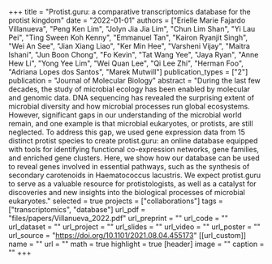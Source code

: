 +++
title = "Protist.guru: a comparative transcriptomics database for the protist kingdom"
date = "2022-01-01"
authors = ["Erielle Marie Fajardo Villanueva", "Peng Ken Lim", "Jolyn Jia Jia Lim", "Chun Lim Shan", "Yi Lau Pei", "Ting Sween Koh Kenny", "Emmanuel Tan", "Kairon Ryanjit Singh", "Wei An See", "Jian Xiang Liao", "Ker Min Hee", "Varsheni Vijay", "Maitra Ishani", "Jun Boon Chong", "Fo Kevin", "Tat Wang Yee", "Jaya Ryan", "Anne Hew Li", "Yong Yee Lim", "Wei Quan Lee", "Qi Lee Zhi", "Herman Foo", "Adriana Lopes dos Santos", "Marek Mutwill"]
publication_types = ["2"]
publication = "Journal of Molecular Biology"
abstract = "During the last few decades, the study of microbial ecology has been enabled by molecular and genomic data. DNA sequencing has revealed the surprising extent of microbial diversity and how microbial processes run global ecosystems. However, significant gaps in our understanding of the microbial world remain, and one example is that microbial eukaryotes, or protists, are still neglected. To address this gap, we used gene expression data from 15 distinct protist species to create protist.guru: an online database equipped with tools for identifying functional co-expression networks, gene families, and enriched gene clusters. Here, we show how our database can be used to reveal genes involved in essential pathways, such as the synthesis of secondary carotenoids in Haematococcus lacustris. We expect protist.guru to serve as a valuable resource for protistologists, as well as a catalyst for discoveries and new insights into the biological processes of microbial eukaryotes."
selected = true
projects = ["collaborations"]
tags = ["transcriptomics", "database"]
url_pdf = "files/papers/Villanueva_2022.pdf"
url_preprint = ""
url_code = ""
url_dataset = ""
url_project = ""
url_slides = ""
url_video = ""
url_poster = ""
url_source = "https://doi.org/10.1101/2021.08.04.455173"
[[url_custom]]
    name = ""
    url = ""
math = true
highlight = true
[header]
image = ""
caption = ""
+++
